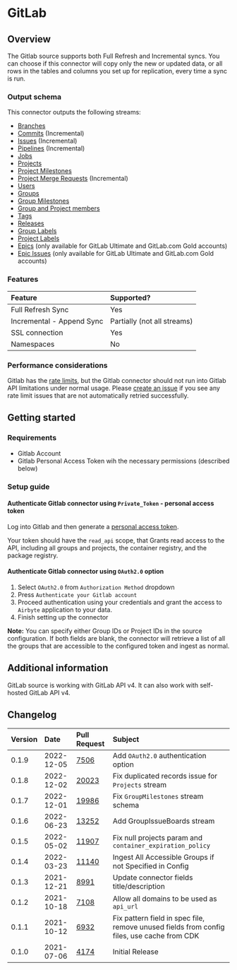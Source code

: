 # GitLab

## Overview

The Gitlab source supports both Full Refresh and Incremental syncs. You can choose if this connector will copy only the new or updated data, or all rows in the tables and columns you set up for replication, every time a sync is run.

### Output schema

This connector outputs the following streams:

* [Branches](https://docs.gitlab.com/ee/api/branches.html)
* [Commits](https://docs.gitlab.com/ee/api/commits.html) \(Incremental\)
* [Issues](https://docs.gitlab.com/ee/api/issues.html) \(Incremental\)
* [Pipelines](https://docs.gitlab.com/ee/api/pipelines.html) \(Incremental\)
* [Jobs](https://docs.gitlab.com/ee/api/jobs.html)
* [Projects](https://docs.gitlab.com/ee/api/projects.html)
* [Project Milestones](https://docs.gitlab.com/ee/api/milestones.html)
* [Project Merge Requests](https://docs.gitlab.com/ee/api/merge_requests.html) \(Incremental\)
* [Users](https://docs.gitlab.com/ee/api/users.html)
* [Groups](https://docs.gitlab.com/ee/api/groups.html)
* [Group Milestones](https://docs.gitlab.com/ee/api/group_milestones.html)
* [Group and Project members](https://docs.gitlab.com/ee/api/members.html)
* [Tags](https://docs.gitlab.com/ee/api/tags.html)
* [Releases](https://docs.gitlab.com/ee/api/releases/index.html)
* [Group Labels](https://docs.gitlab.com/ee/api/group_labels.html)
* [Project Labels](https://docs.gitlab.com/ee/api/labels.html)
* [Epics](https://docs.gitlab.com/ee/api/epics.html) \(only available for GitLab Ultimate and GitLab.com Gold accounts\)
* [Epic Issues](https://docs.gitlab.com/ee/api/epic_issues.html) \(only available for GitLab Ultimate and GitLab.com Gold accounts\)

### Features

| Feature | Supported? |
| :--- | :--- |
| Full Refresh Sync | Yes |
| Incremental - Append Sync | Partially \(not all streams\) |
| SSL connection | Yes |
| Namespaces | No |

### Performance considerations

Gitlab has the [rate limits](https://docs.gitlab.com/ee/user/gitlab_com/index.html#gitlabcom-specific-rate-limits), but the Gitlab connector should not run into Gitlab API limitations under normal usage. Please [create an issue](https://github.com/airbytehq/airbyte/issues) if you see any rate limit issues that are not automatically retried successfully.

## Getting started

### Requirements

* Gitlab Account
* Gitlab Personal Access Token wih the necessary permissions \(described below\)

### Setup guide

#### Authenticate Gitlab connector using `Private_Token` - personal access token
Log into Gitlab and then generate a [personal access token](https://docs.gitlab.com/ee/user/profile/personal_access_tokens.html).

Your token should have the `read_api` scope, that Grants read access to the API, including all groups and projects, the container registry, and the package registry.

#### Authenticate Gitlab connector using `OAuth2.0` option
1. Select `OAuth2.0` from `Authorization Method` dropdown
2. Press `Authenticate your Gitlab account`
3. Proceed authentication using your credentials and grant the access to `Airbyte` application to your data.
4. Finish setting up the connector

**Note:** You can specify either Group IDs or Project IDs in the source configuration. If both fields are blank, the connector will retrieve a list of all the groups that are accessible to the configured token and ingest as normal.

## Additional information

GitLab source is working with GitLab API v4. It can also work with self-hosted GitLab API v4.

## Changelog

| Version | Date       | Pull Request                                             | Subject                                                                                    |
|:--------|:-----------|:---------------------------------------------------------|:-------------------------------------------------------------------------------------------|
| 0.1.9   | 2022-12-05 | [7506](https://github.com/airbytehq/airbyte/pull/7506)   | Add `OAuth2.0` authentication option                                                       |
| 0.1.8   | 2022-12-02 | [20023](https://github.com/airbytehq/airbyte/pull/20023) | Fix duplicated records issue for `Projects` stream                                         |
| 0.1.7   | 2022-12-01 | [19986](https://github.com/airbytehq/airbyte/pull/19986) | Fix `GroupMilestones` stream schema                                                        |
| 0.1.6   | 2022-06-23 | [13252](https://github.com/airbytehq/airbyte/pull/13252) | Add GroupIssueBoards stream                                                                |
| 0.1.5   | 2022-05-02 | [11907](https://github.com/airbytehq/airbyte/pull/11907) | Fix null projects param and `container_expiration_policy`                                  |
| 0.1.4   | 2022-03-23 | [11140](https://github.com/airbytehq/airbyte/pull/11140) | Ingest All Accessible Groups if not Specified in Config                                    |
| 0.1.3   | 2021-12-21 | [8991](https://github.com/airbytehq/airbyte/pull/8991)   | Update connector fields title/description                                                  |
| 0.1.2   | 2021-10-18 | [7108](https://github.com/airbytehq/airbyte/pull/7108)   | Allow all domains to be used as `api_url`                                                  |
| 0.1.1   | 2021-10-12 | [6932](https://github.com/airbytehq/airbyte/pull/6932)   | Fix pattern field in spec file, remove unused fields from config files, use cache from CDK |
| 0.1.0   | 2021-07-06 | [4174](https://github.com/airbytehq/airbyte/pull/4174)   | Initial Release                                                                            |

